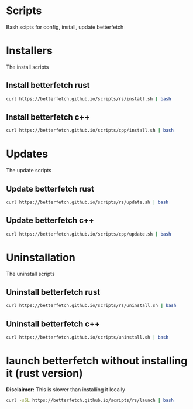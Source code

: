 # Scripts

Bash scipts for config, install, update betterfetch

# Installers

The install scripts

## Install betterfetch rust

```bash
curl https://betterfetch.github.io/scripts/rs/install.sh | bash
```

## Install betterfetch c++

```bash
curl https://betterfetch.github.io/scripts/cpp/install.sh | bash
```

# Updates

The update scripts

## Update betterfetch rust

```bash
curl https://betterfetch.github.io/scripts/rs/update.sh | bash
```

## Update betterfetch c++

```bash
curl https://betterfetch.github.io/scripts/cpp/update.sh | bash
```

# Uninstallation
The uninstall scripts
## Uninstall betterfetch rust
```bash
curl https://betterfetch.github.io/scripts/rs/uninstall.sh | bash
```

## Uninstall betterfetch c++

```bash
curl https://betterfetch.github.io/scripts/uninstall.sh | bash
```


# launch betterfetch without installing it (rust version)
**Disclaimer:** This is slower than installing it locally
```bash
curl -sSL https://betterfetch.github.io/scripts/rs/launch | bash
```

